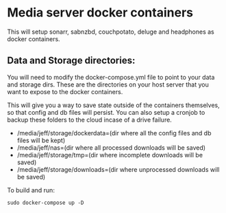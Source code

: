 # Media server docker containers
This will setup sonarr, sabnzbd, couchpotato, deluge and headphones as docker containers.

## Data and Storage directories:
You will need to modify the docker-compose.yml file to point to your data and storage dirs.
These are the directories on your host server that you want to expose to the docker containers.

This will give you a way to save state outside of the containers themselves, so that config and db files will persist. You can also setup a cronjob to backup these folders to the cloud incase of a drive failure.

* /media/jeff/storage/dockerdata=(dir where all the config files and db files will be kept)
* /media/jeff/nas=(dir where all processed downloads will be saved)
* /media/jeff/storage/tmp=(dir where incomplete downloads will be saved)
* /media/jeff/storage/downloads=(dir where unprocessed downloads will be saved)

To build and run:

`sudo docker-compose up -D`
